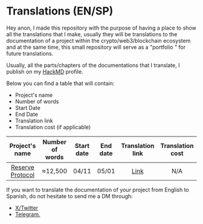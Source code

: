 # Translations (EN/SP)

Hey anon, I made this repository with the purpose of having a place to show all the translations that I make, usually they will be translations to the documentation of a project within the crypto/web3/blockchain ecosystem and at the same time, this small repository will serve as a "portfolio " for future translations.

Usually, all the parts/chapters of the documentations that I translate, I publish on my [HackMD](https://hackmd.io/@socopower) profile.

Below you can find a table that will contain:

- Project's name
- Number of words
- Start Date
- End Date
- Translation link
- Translation cost (if applicable)

| Project's name | Number of words | Start date | End date | Translation link | Translation cost |
|     :---:      |     :---:       |    :---:   |     :---:    |     :---:     |     :---:     |
| [Reserve Protocol](https://reserve.org/)   | ≈12,500     | 04/11 | 05/01 | [Link]() | N/A |

If you want to translate the documentation of your project from English to Spanish, do not hesitate to send me a DM through: 
- [X/Twitter](https://twitter.com/dserrano01)
- [Telegram.](t.me/socopower)
